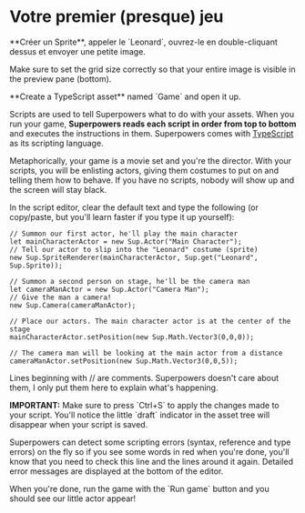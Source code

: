 # Votre premier (presque) jeu

<div class="action">
<p>**Créer un Sprite**, appeler le `Leonard`, ouvrez-le en double-cliquant dessus et envoyer une petite image.  
</div>

Make sure to set the grid size correctly so that your entire image is visible in the preview pane (bottom).

<div class="action">
<p>**Create a TypeScript asset** named `Game` and open it up.
</div>

Scripts are used to tell Superpowers what to do with your assets. When you run your game, **Superpowers reads each script in order from top to bottom** and executes the instructions in them. Superpowers comes with <a href="http://www.typescriptlang.org/" target="_blank">TypeScript</a> as its scripting language.

Metaphorically, your game is a movie set and you're the director. With your scripts, you will be enlisting actors, giving them costumes to put on and telling them how to behave. If you have no scripts, nobody will show up and the screen will stay black.


<div class="action">
<p>In the script editor, clear the default text and type the following (or copy/paste, but you'll learn faster if you type it up yourself):
</div>

```
// Summon our first actor, he'll play the main character
let mainCharacterActor = new Sup.Actor("Main Character");
// Tell our actor to slip into the "Leonard" costume (sprite)
new Sup.SpriteRenderer(mainCharacterActor, Sup.get("Leonard", Sup.Sprite));

// Summon a second person on stage, he'll be the camera man
let cameraManActor = new Sup.Actor("Camera Man");
// Give the man a camera!
new Sup.Camera(cameraManActor);

// Place our actors. The main character actor is at the center of the stage
mainCharacterActor.setPosition(new Sup.Math.Vector3(0,0,0));

// The camera man will be looking at the main actor from a distance
cameraManActor.setPosition(new Sup.Math.Vector3(0,0,5));
```

<p>Lines beginning with // are comments. Superpowers doesn't care about them, I only put them here to explain what's happening.</p>

<div class="note">
  <p><b>IMPORTANT:</b> Make sure to press `Ctrl+S` to apply the changes made to your script. You'll notice the little `draft` indicator in the asset tree will disappear when your script is saved.</p>
</div>

<p>Superpowers can detect some scripting errors (syntax, reference and type errors) on the fly so if you see some words in red when you're done, you'll know that you need to check this line and the lines around it again. Detailed error messages are displayed at the bottom of the editor.</p>

<p>When you're done, run the game with the `Run game` button and you should see our little actor appear!</p>
